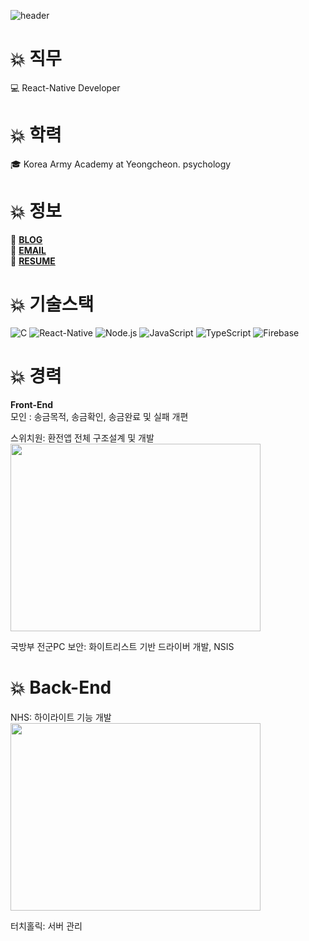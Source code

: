 ![header](https://capsule-render.vercel.app/api?type=waving&color=gradient&height=250&section=header&text=ChangHyen%20Yun&fontSize=90&animation=twinkling&fontColor=f5f6f7&fontAlignY=50&desc=%20&descAlignY=70&descAlign=62)

# 💥 직무  
  
💻 React-Native Developer  
  
# 💥 학력  
  
🎓 Korea Army Academy at Yeongcheon. psychology  
  
# 💥 정보    
  
🎱 **[BLOG](https://ychcom.tistory.com/)**  
📧 **[EMAIL](mailto:ychcom@naver.com)**  
📗 **[RESUME](https://programmers.co.kr/pr/ychcom_8336)**  

# 💥 기술스택  
![C](https://img.shields.io/badge/-C-A8B9CC?style=flat-square&logo=C&logoColor=black)
![React-Native](https://img.shields.io/badge/-ReactNative-61DAFB?style=flat-square&logo=React&logoColor=white)
![Node.js](https://img.shields.io/badge/-Node.js-339933?style=flat-square&logo=Node.js&logoColor=white)
![JavaScript](https://img.shields.io/badge/-JavaScript-F7DF1E?style=flat-square&logo=JavaScript&logoColor=white)
![TypeScript](https://img.shields.io/badge/-TypeScript-3178C6?style=flat-square&logo=TypeScript&logoColor=white)
![Firebase](https://img.shields.io/badge/-Firebase-FFCA28?style=flat-square&logo=Firebase&logoColor=white)  

# 💥 **경력**  
**Front-End**  
모인 : 송금목적, 송금확인, 송금완료 및 실패 개편  


스위치원: 환전앱 전체 구조설계 및 개발  
<img src="https://user-images.githubusercontent.com/39834903/173180932-61aca6ce-0b1a-4773-9594-ff171056f31d.JPG" width="400" height="300"/>

국방부 전군PC 보안: 화이트리스트 기반 드라이버
개발, NSIS  

# 💥 **Back-End**  
NHS: 하이라이트 기능 개발  
<img src="https://user-images.githubusercontent.com/39834903/173179981-9d3652c7-bfde-4d6b-bc83-cc47807fbd2a.JPG" width="400" height="300"/>

터치홀릭: 서버 관리  


